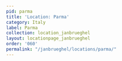 ```yaml
---
pid: parma
title: 'Location: Parma'
category: Italy
label: Parma
collection: location_janbrueghel
layout: locationpage_janbrueghel
order: '060'
permalink: "/janbrueghel/locations/parma/"
---
```

